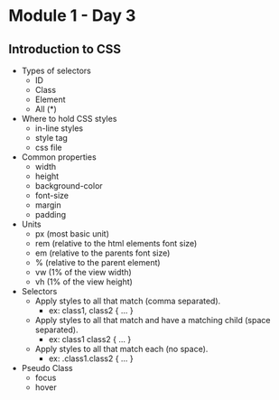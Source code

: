 # Module 1 - Day 3

## Introduction to CSS

- Types of selectors
  - ID
  - Class
  - Element
  - All (\*)
- Where to hold CSS styles
  - in-line styles
  - style tag
  - css file
- Common properties
  - width
  - height
  - background-color
  - font-size
  - margin
  - padding
- Units
  - px (most basic unit)
  - rem (relative to the html elements font size)
  - em (relative to the parents font size)
  - % (relative to the parent element)
  - vw (1% of the view width)
  - vh (1% of the view height)
- Selectors
  - Apply styles to all that match (comma separated).
    - ex: class1, class2 { ... }
  - Apply styles to all that match and have a matching child (space separated).
    - ex: class1 class2 { ... }
  - Apply styles to all that match each (no space).
    - ex: .class1.class2 { ... }
- Pseudo Class
  - focus
  - hover
